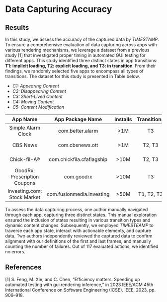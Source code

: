 # Data Capturing Accuracy

## Results

In this study, we assess the accuracy of the captured data by *TIMESTAMP*. To ensure a comprehensive evaluation of data capturing across apps with various rendering mechanisms, we leverage a dataset from a previous study [1] that investigated proper timing in automated GUI testing for different apps. This study identified three distinct states in app transitions: **T1: implicit loading, T2: explicit loading, and T3: in transition**. From their findings, we randomly selected five apps to encompass all types of transitions. The dataset for this study is presented in Table below.

- *C1: Appearing Content*
- *C2: Disappearing Content*
- *C3: Short-Lived Content*
- *C4: Moving Content*
- *C5: Content Modification*

|           App Name           |     App Package Name      | Installs | Transitions | Changes |     Category     |
| :--------------------------: | :-----------------------: | :------: | :---------: | :-----: | :--------------: |
|      Simple Alarm Clock      |     com.better.alarm      |   >1M    |     T3      | C3, C5  |      Tools       |
|           CBS News           |      com.cbsnews.ott      |   >1M    |   T2, T3    |   C1    | News & Magazines |
|         Chick-fil-A®         | com.chickfila.cfaflagship |   >10M   |   T2, T3    | C1, C2  |   Food & Drink   |
| GoodRx: Prescription Coupons |        com.goodrx         |   >10M   |     T3      |   C5    |     Medical      |
| Investing.com: Stock Market  | com.fusionmedia.investing |   >50M   | T1, T2, T3  |   C5    |     Finance      |

To assess the data capturing process, one author manually navigated through each app, capturing three distinct states. This manual exploration ensured the inclusion of states resulting in various transition types and dynamic content changes. Subsequently, we employed *TIMESTEAMP* to traverse each app state, interact with actionable elements, and capture data.  Two authors independently reviewed the captured data to confirm alignment with our definitions of the first and last frames, and manually counting the number of failures. Out of 117 evaluated actions, we identified no errors.

## References

[1] S. Feng, M. Xie, and C. Chen, “Efficiency matters: Speeding up automated testing with gui rendering inference,” in 2023 IEEE/ACM 45th International Conference on Software Engineering (ICSE). IEEE, 2023, pp. 906–918.
